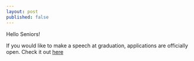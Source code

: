 ```yaml
---
layout: post
published: false
---
```

Hello Seniors!

If you would like to make a speech at graduation, applications are officially open. Check it out [here](https://drive.google.com/file/d/1u_AaaTvZgfpKHeQUVZOUd-bRf2s63V-L/view)

